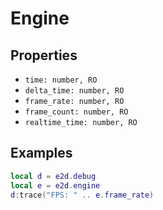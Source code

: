 # Engine

## Properties

- `time: number, RO`
- `delta_time: number, RO`
- `frame_rate: number, RO`
- `frame_count: number, RO`
- `realtime_time: number, RO`

## Examples

```lua
local d = e2d.debug
local e = e2d.engine
d:trace("FPS: " .. e.frame_rate)
```

